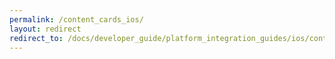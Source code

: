 ```yaml
---
permalink: /content_cards_ios/
layout: redirect
redirect_to: /docs/developer_guide/platform_integration_guides/ios/content_cards/overview/
---
```

